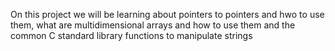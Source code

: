 On this project we will be learning about pointers to pointers and hwo to use them, what are multidimensional arrays and how to use them and the common C standard library functions to manipulate strings
